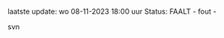 laatste update: 
wo 08-11-2023 18:00   uur 
Status: FAALT - fout - 
<div class="service R">svn</div>
